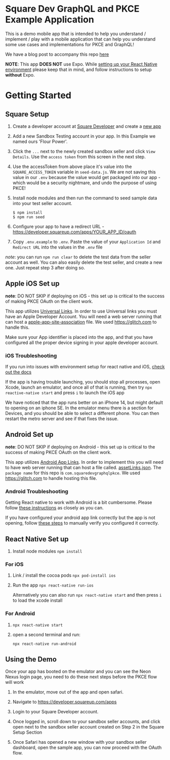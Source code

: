 # Square Dev GraphQL and PKCE Example Application

This is a demo mobile app that is intended to help you understand / implement / play with a mobile application that can help you understand some use cases and implementations for PKCE and GraphQL!

We have a blog post to accompany this repo [here](https://developer.squareup.com/blog/unlock-a-better-mobile-experience-with-square-graphql-and-pkce)

**NOTE**: This app **DOES NOT** use Expo. While [setting up your React Native environment](https://reactnative.dev/docs/environment-setup) please keep that in mind, and follow instructions to setup **without** Expo.

# Getting Started
## Square Setup
1. Create a developer account at [Square Developer](developer.squareup.com) and create a [new app](developer.squareup.com/apps)

1. Add a new Sandbox Testing account in your app. In this Example we named ours 'Flour Power'. 

1. Click the `...` next to the newly created sandbox seller and click `View Details`. Use the `access token` from this screen in the next step.


1. Use the accessToken from above place it's value into the `SQUARE_ACCESS_TOKEN` variable in `seed-data.js`. We are not saving this value in our `.env` because the value would get packaged into our app - which would be a security nightmare, and undo the purpose of using PKCE!

1. Install node modules and then run the command to seed sample data into your test seller account.
    ```
    $ npm install
    $ npm run seed
    ```
1. Configure your app to have a redirect URL - https://developer.squareup.com/apps/YOUR_APP_ID/oauth

1. Copy `.env.example` to `.env`. Paste the value of your `Application Id` and `Redirect URL` into the values in the `.env` file


*note*: you can run `npm run clear` to delete the test data from the seller account as well. You can also easily delete the test seller, and create a new one. Just repeat step 3 after doing so.
## Apple iOS Set up

**note**: DO NOT SKIP if deploying on iOS - this set up is critical to the success of making PKCE OAuth on the client work.

This app utilizes [Universal Links](https://developer.apple.com/ios/universal-links/). In order to use Universal links you must have an Apple Developer Account. You will need a web server running that can host a [apple-app-site-association](https://developer.apple.com/documentation/xcode/supporting-associated-domains?language=objc) file. We used https://glitch.com to handle this.

Make sure your App identifier is placed into the app, and that you have configured all the proper device signing in your apple developer account.

### iOS Troubleshooting
If you run into issues with environment setup for react native and iOS, [check out the docs](https://reactnative.dev/docs/environment-setup)

If the app is having trouble launching, you should stop all processes, open Xcode, launch an emulator, and once all of that is running, then try `npx reactive-native start` and press `i` to launch the iOS app

We have noticed that the app runs better on an iPhone 14, but might default to opening on an iphone SE. In the emulator menu there is a section for Devices, and you should be able to select a different phone. You can then restart the metro server and see if that fixes the issue.


## Android Set up

**note**: DO NOT SKIP if deploying on Android - this set up is critical to the success of making PKCE OAuth on the client work.

This app utilizes [Android App Links](https://developer.android.com/training/app-links#android-app-links). In order to implement this you will need to have web server running that can host a file called. [assetLinks.json](https://developer.android.com/training/app-links/verify-android-applinks#web-assoc). The `package name` for this repo is `com.squaredevgraphqlpkce`. We used https://glitch.com to handle hosting this file.

### Android Troubleshooting
Getting React native to work with Android is a bit cumbersome. Please follow [these instructions](https://reactnative.dev/docs/environment-setup) as closely as you can. 

If you have configured your android app link correctly but the app is not opening, follow [these steps](https://developer.android.com/training/app-links/verify-android-applinks#manual-verification) to manually verify you configured it correctly.


## React Native Set up

1. Install node modules
`npm install`

### For iOS
1. Link / install the cocoa pods
`npx pod-install ios`

1. Run the app
`npx react-native run-ios`

    Alternatively you can also run `npx react-native start` and then press `i` to load the xcode install


### For Android
1. `npx react-native start`

1. open a second terminal and run:

    `npx react-native run-android`



## Using the Demo

Once your app has booted on the emulator and you can see the Neon Nexus login page, you need to do these next steps before the PKCE flow will work

1. In the emulator, move out of the app and open safari.

1. Navigate to https://developer.squareup.com/apps

1. Login to your Square Developer account.

1. Once logged in, scroll down to your sandbox seller accounts, and click open next to the sandbox seller account created on Step 2 in the Square Setup Section

1. Once Safari has opened a new window with your sandbox seller dashboard, open the sample app, you can now proceed with the OAuth flow.



